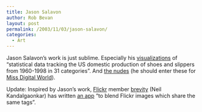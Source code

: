 ```yaml
---
title: Jason Salavon
author: Rob Bevan
layout: post
permalink: /2003/11/03/jason-salavon/
categories:
  - Art
---
```

Jason Salavon&#8217;s work is just sublime. Especially his [visualizations][1] of &#8220;statistical data tracking the US domestic production of shoes and slippers from 1960-1998 in 31 categories&#8221;. And [the nudes][2] (he should enter these for [Miss Digital World][3]).

<div class="update">
  Update: Inspired by Jason&#8217;s work, <a href="http://www.flickr.com/" target="_blank">Flickr</a> member <a href="http://www.flickr.com/photos/brevity/sets/164195/" target="_blank">brevity</a> (Neil Kandalgaonkar) has written <a href="http://brevity.org/code/flickr/tag-o-vision/">an app</a> &#8220;to blend Flickr images which share the same tags&#8221;.
</div>

 [1]: http://www.salavon.com/Shoes/Shoes.shtml
 [2]: http://www.salavon.com/PlayboyDecades/PlayboyDecades.shtml
 [3]: http://www.missdigitalworld.com/